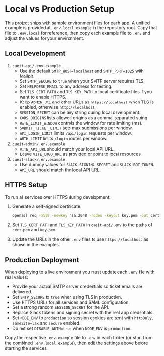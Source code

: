 # Local vs Production Setup

This project ships with sample environment files for each app. A unified example is provided at `.env.local.example` in the repository root. Copy that file to `.env.local` for reference, then copy each example file to `.env` and adjust the values for your environment.

## Local Development

1. `cueit-api/.env.example`
   - Use the default `SMTP_HOST=localhost` and `SMTP_PORT=1025` with [Mailpit](https://github.com/axllent/mailpit).
   - Set `SMTP_SECURE` to `true` when your SMTP server requires TLS.
   - Set `HELPDESK_EMAIL` to any address for testing.
   - Set `TLS_CERT_PATH` and `TLS_KEY_PATH` to local certificate files if you want to enable HTTPS.
   - Keep `ADMIN_URL` and other URLs as `https://localhost` when TLS is enabled, otherwise `http://localhost`.
   - `SESSION_SECRET` can be any string during local development.
   - `CORS_ORIGINS` lists allowed origins as a comma-separated string.
   - `RATE_LIMIT_WINDOW` controls the window for rate limiting (ms).
   - `SUBMIT_TICKET_LIMIT` sets max submissions per window.
   - `API_LOGIN_LIMIT` limits `/api/login` requests per window.
   - `AUTH_LIMIT` limits `/login` routes per window.
2. `cueit-admin/.env.example`
   - `VITE_API_URL` should match your local API URL.
   - Leave `VITE_LOGO_URL` as provided or point to local resources.
3. `cueit-slack/.env.example`
   - Use dummy values for `SLACK_SIGNING_SECRET` and `SLACK_BOT_TOKEN`.
   - `API_URL` should match the local API URL.

## HTTPS Setup

To run all services over HTTPS during development:

1. Generate a self-signed certificate:

   ```bash
   openssl req -x509 -newkey rsa:2048 -nodes -keyout key.pem -out cert.pem -days 365
   ```

2. Set `TLS_CERT_PATH` and `TLS_KEY_PATH` in `cueit-api/.env` to the paths of `cert.pem` and `key.pem`.
3. Update the URLs in the other `.env` files to use `https://localhost` as shown in the examples.

## Production Deployment

When deploying to a live environment you must update each `.env` file with real values:

- Provide your actual SMTP server credentials so ticket emails are delivered.
- Set `SMTP_SECURE` to `true` when using TLS in production.
- Use HTTPS URLs for all services and SAML configuration.
- Set a strong random `SESSION_SECRET` for the API.
- Replace Slack tokens and signing secret with the real app credentials.
- Set `NODE_ENV` to `production` so session cookies are sent with `httpOnly`,
  `sameSite=lax` and `secure` enabled.
- Do not set `DISABLE_AUTH=true` when `NODE_ENV` is `production`.

Copy the respective `.env.example` file to `.env` in each folder (or start from the combined `.env.local.example`), then edit the settings above before starting the services.
